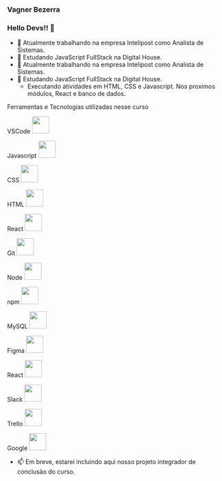 ### Vagner Bezerra
### Hello Devs!! 👋

- 🔭 Atualmente trabalhando na empresa Intelipost como Analista de Sistemas.
- 🌱 Estudando JavaScript FullStack na Digital House.
- 🔭 Atualmente trabalhando na empresa Intelipost como Analista de Sistemas.
- 🌱 Estudando JavaScript FullStack na Digital House.
    - Executando atividades em HTML, CSS e Javascript. Nos proximos módulos, React e banco de dados.
    
Ferramentas e Tecnologias utilizadas nesse curso

VSCode
<img src="https://cdn.jsdelivr.net/gh/devicons/devicon/icons/vscode/vscode-original-wordmark.svg" width="40" height="40"/>

Javascript
<img src="https://cdn.jsdelivr.net/gh/devicons/devicon/icons/javascript/javascript-original.svg" width="40" height="40"/>

CSS
<img src="https://cdn.jsdelivr.net/gh/devicons/devicon/icons/css3/css3-original-wordmark.svg" width="40" height="40"/>

HTML
<img src="https://cdn.jsdelivr.net/gh/devicons/devicon/icons/html5/html5-original-wordmark.svg" width="40" height="40"/>

React
<img src="https://cdn.jsdelivr.net/gh/devicons/devicon/icons/react/react-original-wordmark.svg" width="40" height="40"/>

Git
<img src="https://cdn.jsdelivr.net/gh/devicons/devicon/icons/git/git-original.svg" width="40" height="40"/>

Node
<img src="https://cdn.jsdelivr.net/gh/devicons/devicon/icons/nodejs/nodejs-plain-wordmark.svg" width="40" height="40"/>

npm
<img src="https://cdn.jsdelivr.net/gh/devicons/devicon/icons/npm/npm-original-wordmark.svg" width="40" height="40"/>

MySQL
<img src="https://cdn.jsdelivr.net/gh/devicons/devicon/icons/mysql/mysql-original-wordmark.svg" width="40" height="40"/>

Figma
<img src="https://cdn.jsdelivr.net/gh/devicons/devicon/icons/figma/figma-original.svg" width="40" height="40"/>

React
<img src="https://cdn.jsdelivr.net/gh/devicons/devicon/icons/react/react-original-wordmark.svg" width="40" height="40"/>

Slack
<img src="https://cdn.jsdelivr.net/gh/devicons/devicon/icons/slack/slack-original.svg" width="40" height="40"/>

Trello
<img src="https://cdn.jsdelivr.net/gh/devicons/devicon/icons/trello/trello-plain-wordmark.svg" width="40" height="40"/>

Google
<img src="https://cdn.jsdelivr.net/gh/devicons/devicon/icons/google/google-original-wordmark.svg" width="40" height="40"/>


- 📫 Em breve, estarei incluindo aqui nosso projeto integrador de conclusão do curso.



